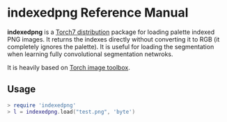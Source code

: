 # indexedpng Reference Manual #

__indexedpng__ is a [Torch7 distribution](http://torch.ch/) package for loading palette indexed PNG images. It returns the indexes directly without converting it to RGB (it completely ignores the palette). It is useful for loading the segmentation when learning fully convolutional segmentation netwroks.

It is heavily based on [Torch image toolbox](https://github.com/torch/image).

## Usage

```lua
> require 'indexedpng'
> l = indexedpng.load("test.png", 'byte')
```           
